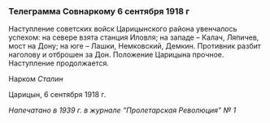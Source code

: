### Телеграмма Совнаркому 6 сентября 1918 г

Наступление советских войск Царицынского района увенчалось успехом: на севере взята станция Иловля; на западе – Калач, Ляпичев, мост на Дону; на юге – Лашки, Немковский, Демкин. Противник разбит наголову и отброшен за Дон. Положение Царицына прочное. Наступление продолжается.

Нарком _Сталин_

Царицын, 6 сентября 1918 г.

_Напечатано в 1939_ _г. в журнале “Пролетарская Революция” №_ _1_